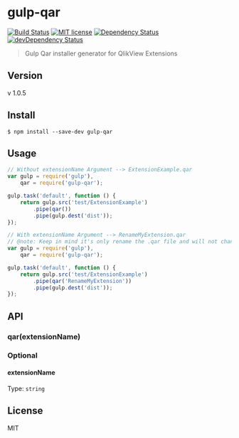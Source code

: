 # gulp-qar

[![Build Status](https://travis-ci.org/vyakymenko/gulp-qar.svg?branch=master)](https://travis-ci.org/vyakymenko/gulp-qar)
[![MIT license](http://img.shields.io/badge/license-MIT-brightgreen.svg)](http://opensource.org/licenses/MIT)
[![Dependency Status](https://david-dm.org/vyakymenko/gulp-qar.svg)](https://david-dm.org/vyakymenko/gulp-qar)
[![devDependency Status](https://david-dm.org/vyakymenko/gulp-qar/dev-status.svg)](https://david-dm.org/vyakymenko/gulp-qar#info=devDependencies)

> Gulp Qar installer generator for QlikView Extensions

## Version
v 1.0.5

## Install

```
$ npm install --save-dev gulp-qar
```


## Usage

```javascript
// Without extensionName Argument --> ExtensionExample.qar
var gulp = require('gulp'),
	qar = require('gulp-qar');

gulp.task('default', function () {
	return gulp.src('test/ExtensionExample')
		.pipe(qar())
		.pipe(gulp.dest('dist'));
});

// With extensionName Argument --> RenameMyExtension.qar
// @note: Keep in mind it's only rename the .qar file and will not change extension inside.
var gulp = require('gulp'),
	qar = require('gulp-qar');

gulp.task('default', function () {
	return gulp.src('test/ExtensionExample')
		.pipe(qar('RenameMyExtension'))
		.pipe(gulp.dest('dist'));
});
```


## API

### qar(extensionName)

### Optional

#### extensionName

Type: `string`

## License

MIT
